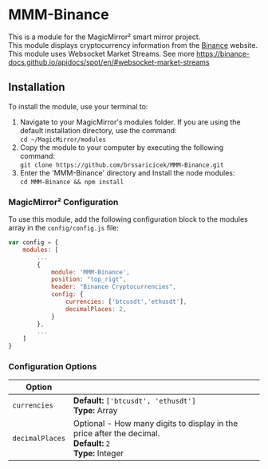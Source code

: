 # MMM-Binance
This is a module for the MagicMirror² smart mirror project.<br>
This module displays cryptocurrency information from the [Binance](https://www.binance.com/) website. This module uses Websocket Market Streams. See more https://binance-docs.github.io/apidocs/spot/en/#websocket-market-streams

## Installation

To install the module, use your terminal to:

1. Navigate to your MagicMirror's modules folder. If you are using the default installation directory, use the command:
 <br />`cd ~/MagicMirror/modules`
2. Copy the module to your computer by executing the following command:
 <br />`git clone https://github.com/brssaricicek/MMM-Binance.git`
3. Enter the 'MMM-Binance' directory and Install the node modules:
 <br />`cd MMM-Binance && npm install`
 
 ### MagicMirror² Configuration

To use this module, add the following configuration block to the modules array in the `config/config.js` file:

```js
var config = {
    modules: [
        ...
        {
            module: 'MMM-Binance',
            position: "top_rigt",
            header: "Binance Cryptocurrencies",
            config: {
                currencies: ['btcusdt','ethusdt'],
                decimalPlaces: 2,        
            }
        },
        ...
    ]
}
```

### Configuration Options

| Option                  |                                                                                                                          |
| ----------------------- | -------------------------------------------------------------------------------------------------------------------------|
| `currencies`            |**Default:** `['btcusdt', 'ethusdt']`<br /> **Type:** Array                                                               |
| `decimalPlaces`         |Optional - How many digits to display in the price after the decimal. <br> **Default:** `2`<br />  **Type:** Integer <br> |